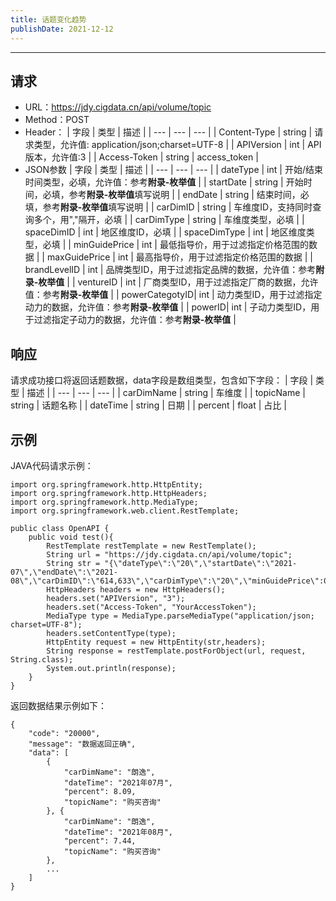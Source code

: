 ```yaml
---
title: 话题变化趋势
publishDate: 2021-12-12
---
```


---

## 请求
- URL：https://jdy.cigdata.cn/api/volume/topic
- Method：POST
- Header：
    |  字段   |  类型   |  描述  |
    | --- | --- | --- |
    |  Content-Type   |  string   | 请求类型，允许值: application/json;charset=UTF-8 |
    |  APIVersion   |  int  | API版本，允许值:3 |
    |  Access-Token  |  string  | access_token |
- JSON参数
    |  字段  |  类型  |  描述  |
    | --- | --- | --- |
    |   dateType  |  int |   开始/结束时间类型，必填，允许值：参考**附录-枚举值**  |
    |  startDate  |  string  |   开始时间，必填，参考**附录-枚举值**填写说明   |
    |  endDate  |  string  |   结束时间，必填，参考**附录-枚举值**填写说明   |
    |  carDimID | string | 车维度ID，支持同时查询多个，用","隔开，必填 |
    |  carDimType | string | 车维度类型，必填 |
    |  spaceDimID | int | 地区维度ID，必填 |
    |  spaceDimType | int | 地区维度类型，必填 |
    |  minGuidePrice | int | 最低指导价，用于过滤指定价格范围的数据 |
    |  maxGuidePrice | int | 最高指导价，用于过滤指定价格范围的数据 |
    |  brandLevelID | int | 品牌类型ID，用于过滤指定品牌的数据，允许值：参考**附录-枚举值**   |
    |  ventureID | int | 厂商类型ID，用于过滤指定厂商的数据，允许值：参考**附录-枚举值**   |
    |  powerCategotyID| int | 动力类型ID，用于过滤指定动力的数据，允许值：参考**附录-枚举值**   |
    |  powerID| int | 子动力类型ID，用于过滤指定子动力的数据，允许值：参考**附录-枚举值**   |

## 响应
请求成功接口将返回话题数据，data字段是数组类型，包含如下字段：
| 字段 | 类型 | 描述 |
| --- | --- | --- | 
| carDimName |  string  |  车维度 |
| topicName | string  | 话题名称 |
| dateTime | string | 日期 |
| percent | float | 占比 |

## 示例
JAVA代码请求示例：
```
import org.springframework.http.HttpEntity;
import org.springframework.http.HttpHeaders;
import org.springframework.http.MediaType;
import org.springframework.web.client.RestTemplate;
 
public class OpenAPI {
    public void test(){
        RestTemplate restTemplate = new RestTemplate();
        String url = "https://jdy.cigdata.cn/api/volume/topic";
        String str = "{\"dateType\":\"20\",\"startDate\":\"2021-07\",\"endDate\":\"2021-08\",\"carDimID\":\"614,633\",\"carDimType\":\"20\",\"minGuidePrice\":0,\"maxGuidePrice\":10000,\"spaceDimID\":1,\"spaceDimType\":40}";
        HttpHeaders headers = new HttpHeaders();
        headers.set("APIVersion", "3");
        headers.set("Access-Token", "YourAccessToken");
        MediaType type = MediaType.parseMediaType("application/json; charset=UTF-8");
        headers.setContentType(type);
        HttpEntity request = new HttpEntity(str,headers);
        String response = restTemplate.postForObject(url, request, String.class);
        System.out.println(response);
    }
}
```
返回数据结果示例如下：
```
{
	"code": "20000",
	"message": "数据返回正确",
	"data": [
        {
			"carDimName": "朗逸",
			"dateTime": "2021年07月",
			"percent": 8.09,
			"topicName": "购买咨询"
		}, {
			"carDimName": "朗逸",
			"dateTime": "2021年08月",
			"percent": 7.44,
			"topicName": "购买咨询"
		},
		...
	]
}
```